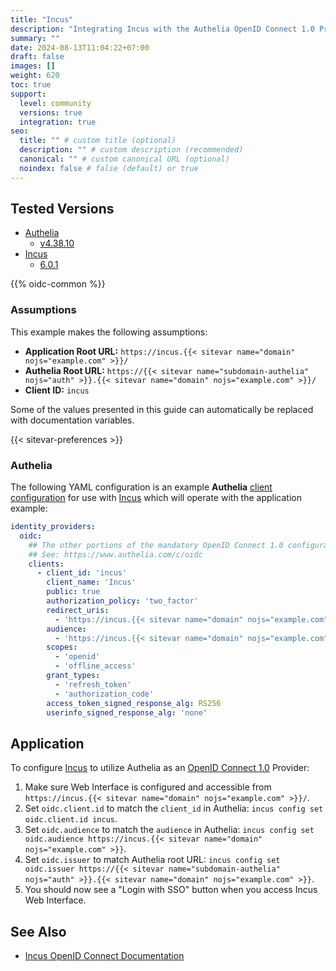 ```yaml
---
title: "Incus"
description: "Integrating Incus with the Authelia OpenID Connect 1.0 Provider."
summary: ""
date: 2024-08-13T11:04:22+07:00
draft: false
images: []
weight: 620
toc: true
support:
  level: community
  versions: true
  integration: true
seo:
  title: "" # custom title (optional)
  description: "" # custom description (recommended)
  canonical: "" # custom canonical URL (optional)
  noindex: false # false (default) or true
---
```


## Tested Versions

- [Authelia]
  - [v4.38.10](https://github.com/authelia/authelia/releases/tag/v4.38.10)
- [Incus]
  - [6.0.1](https://github.com/lxc/incus/releases/tag/v6.0.1)

{{% oidc-common %}}

### Assumptions

This example makes the following assumptions:

* __Application Root URL:__ `https://incus.{{< sitevar name="domain" nojs="example.com" >}}/`
* __Authelia Root URL:__ `https://{{< sitevar name="subdomain-authelia" nojs="auth" >}}.{{< sitevar name="domain" nojs="example.com" >}}/`
* __Client ID:__ `incus`

Some of the values presented in this guide can automatically be replaced with documentation variables.

{{< sitevar-preferences >}}

### Authelia

The following YAML configuration is an example __Authelia__ [client configuration] for use with [Incus]
which will operate with the application example:

```yaml {title="configuration.yml"}
identity_providers:
  oidc:
    ## The other portions of the mandatory OpenID Connect 1.0 configuration go here.
    ## See: https://www.authelia.com/c/oidc
    clients:
      - client_id: 'incus'
        client_name: 'Incus'
        public: true
        authorization_policy: 'two_factor'
        redirect_uris:
          - 'https://incus.{{< sitevar name="domain" nojs="example.com" >}}/iodc/callback'
        audience:
          - 'https://incus.{{< sitevar name="domain" nojs="example.com" >}}'
        scopes:
          - 'openid'
          - 'offline_access'
        grant_types:
          - 'refresh_token'
          - 'authorization_code'
        access_token_signed_response_alg: RS256
        userinfo_signed_response_alg: 'none'
```

## Application

To configure [Incus] to utilize Authelia as an [OpenID Connect 1.0] Provider:

1. Make sure Web Interface is configured and accessible from `https://incus.{{< sitevar name="domain" nojs="example.com" >}}/`.
2. Set `oidc.client.id` to match the `client_id` in Authelia: `incus config set oidc.client.id incus`.
3. Set `oidc.audience` to match the `audience` in Authelia: `incus config set oidc.audience https://incus.{{< sitevar name="domain" nojs="example.com" >}}`.
4. Set `oidc.issuer` to match Authelia root URL: `incus config set oidc.issuer https://{{< sitevar name="subdomain-authelia" nojs="auth" >}}.{{< sitevar name="domain" nojs="example.com" >}}`.
5. You should now see a "Login with SSO" button when you access Incus Web Interface.

## See Also

- [Incus OpenID Connect Documentation](https://linuxcontainers.org/incus/docs/main/authentication/#authentication-openid)

[Authelia]: https://www.authelia.com
[Incus]: https://github.com/lxc/incus
[OpenID Connect 1.0]: ../../openid-connect/introduction.md
[client configuration]: ../../../configuration/identity-providers/openid-connect/clients.md
